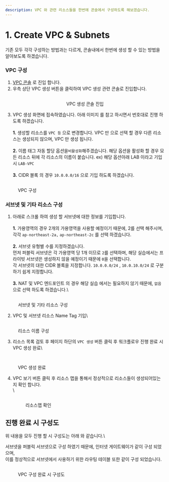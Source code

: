 ```yaml
---
description: VPC 와 관련 리소스들을 한번에 콘솔에서 구성하도록 해보겠습니다.
---
```


# 1. Create VPC & Subnets



기존 모두 각각 구성하는 방법과는 다르게, 콘솔내에서 한번에 생성 할 수 있는 방법을 알아보도록 하겠습니다.

### VPC 구성

1. [VPC 콘솔](https://ap-northeast-2.console.aws.amazon.com/vpcconsole/home?region=ap-northeast-2#vpcs:) 로 진입 합니다.
2. 우측 상단 VPC 생성 버튼을 클릭하여 VPC 생성 관련 콘솔로 진입합니다.

<div align="center">

<figure><img src="../.gitbook/assets/image (1) (1) (1) (1) (1) (1) (1).png" alt=""><figcaption><p>VPC 생성 콘솔 진입</p></figcaption></figure>

</div>

3. VPC 생성 화면에 접속하였습니다. 아래 이미지 를 참고 하시면서 번호대로 진행 하도록 하겠습니다.\
   \
   **1.** 생성할 리소스를 `VPC 등` 으로 변경합니다. VPC 만 으로 선택 할 경우 다른 리소스는 생성되지 않으며, VPC 만 생성 됩니다.\
   \
   **2.** 이름 태그 자동 할당 옵션을`비활성화`해주겠습니다. 해당 옵션을 활성화 할 경우 모든 리소스 뒤에 각 리소스의 이름이 붙습니다. ex) 해당 옵션아래 LAB 이라고 기입 시 `LAB-VPC` \
   \
   **3.** CIDR 블록 의 경우 `10.0.0.0/16` 으로 기입 하도록 하겠습니다.

<figure><img src="../.gitbook/assets/image (2) (1) (1) (1) (1) (1) (1).png" alt=""><figcaption><p>VPC 구성</p></figcaption></figure>

### 서브넷 및 기타 리소스 구성

1. 아래로 스크롤 하여 생성 할 서브넷에 대한 정보를 기입합니다.\
   \
   **1.** 가용영역의 경우 2개의 가용영역을 사용할 예정이기 때문에, 2를 선택 해주시며,\
   각각 `ap-northeast-2a,` `ap-northeast-2c` 를 선택 하겠습니다.\
   \
   **2.** 서브넷 유형별 수를 지정하겠습니다.\
   먼저 퍼블릭 서브넷은 각 가용영역 당 1개 이므로  `2`를 선택하며, 해당 실습에서는 프라이빗 서브넷은 생성하지 않을 예정이기 때문에 `0`을 선택합니다.\
   각 서브넷의 대한 CIDR 블록을 지정합니다. `10.0.0.0/24` , `10.0.10.0/24` 로 구분하기 쉽게 지정합니다.\
   \
   **3.** NAT 및 VPC 엔드포인트 의 경우 해당 실습 에서는 필요하지 않기 때문에, `없음` 으로 선택 하도록 하겠습니다.\


<figure><img src="../.gitbook/assets/image (1) (1) (1) (1) (1) (1).png" alt=""><figcaption><p>서브넷 및 기타 리소스 구성</p></figcaption></figure>

2. VPC 및 서브넷 리소스 Name Tag 기입\


<figure><img src="../.gitbook/assets/image (5) (1) (1) (1) (1) (1).png" alt=""><figcaption><p>리소스 이름 구성</p></figcaption></figure>

3. 리소스 목록 검토 후 페이지 하단의 `VPC 생성` 버튼 클릭 후 워크플로우 진행 완료 시 VPC 생성 완료\


<figure><img src="../.gitbook/assets/image (6) (1) (1) (1) (1).png" alt=""><figcaption></figcaption></figure>

<figure><img src="../.gitbook/assets/image (7) (1) (1) (1) (1).png" alt=""><figcaption><p>VPC 생성 완료</p></figcaption></figure>

4.  VPC 보기 버튼 클릭 후 리소스 맵을 통해서 정상적으로 리소스들이 생성되어있는지 확인 합니다.\
    \


    <figure><img src="../.gitbook/assets/image (9) (1) (1).png" alt=""><figcaption><p>리소스맵 확인</p></figcaption></figure>

## 진행 완료 시 구성도&#x20;

위 내용을 모두 진행 할 시 구성도는 아래 와 같습니다.\


서브넷을 퍼블릭 서브넷으로 구성 하였기 때문에, 인터넷 게이트웨이가 같이 구성 되었으며, \
이를 정상적으로 서브넷에서 사용하기 위한 라우팅 테이블 또한 같이 구성 되었습니다.

<figure><img src="../.gitbook/assets/image (7) (1) (1) (1).png" alt=""><figcaption><p>VPC 구성 완료 시 구성도 </p></figcaption></figure>
